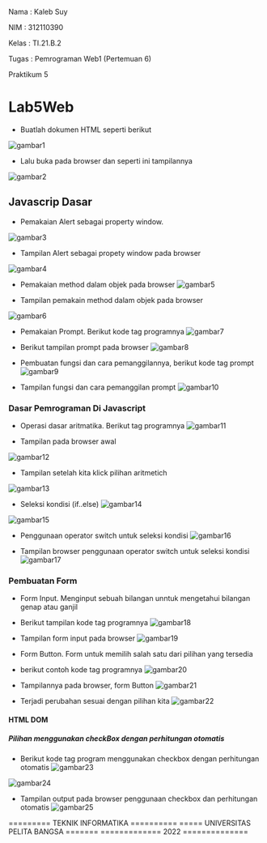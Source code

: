 Nama  :  Kaleb Suy

NIM   :  312110390

Kelas :  TI.21.B.2

Tugas :  Pemrograman Web1 (Pertemuan 6)

Praktikum 5

# Lab5Web

- Buatlah dokumen HTML seperti berikut

![gambar1](gambar_JS/gambarjs1.png)

- Lalu buka pada browser dan seperti ini tampilannya

![gambar2](gambar_JS/gambarjs2.png)

## Javascrip Dasar
- Pemakaian Alert sebagai property window.

![gambar3](gambar_JS/gambarjs3.png)

- Tampilan Alert sebagai propety window pada browser

![gambar4](gambar_JS/gambarjs4.png)

- Pemakaian method dalam objek pada browser
![gambar5](gambar_JS/gambarjs5.png)


- Tampilan pemakain method dalam objek pada browser

![gambar6](gambar_JS/gambarjs6.png)


- Pemakaian Prompt. Berikut kode tag programnya
![gambar7](gambar_JS/gambarjs7.png)


- Berikut tampilan prompt pada browser
![gambar8](gambar_JS/gambarjs8.png)


- Pembuatan fungsi dan cara pemanggilannya, berikut kode tag prompt
![gambar9](gambar_JS/gambarjs9.png)


- Tampilan fungsi dan cara pemanggilan prompt
![gambar10](gambar_JS/gambarjs10.png)

### Dasar Pemrograman Di Javascript

- Operasi dasar aritmatika. Berikut tag programnya
![gambar11](gambar_JS/gambarjs11.png)


- Tampilan pada browser awal

![gambar12](gambar_JS/gambarjs12.png)


- Tampilan setelah kita klick pilihan aritmetich

![gambar13](gambar_JS/gambarjs13.png)


- Seleksi kondisi (if..else)
![gambar14](gambar_JS/gambarjs14.png)


![gambar15](gambar_JS/gambarjs15.png)


- Penggunaan operator switch untuk seleksi kondisi
![gambar16](gambar_JS/gambarjs16.png)


- Tampilan browser penggunaan operator switch untuk seleksi kondisi
![gambar17](gambar_JS//gambarjs17.png)

### Pembuatan Form
- Form Input. Menginput sebuah bilangan unntuk mengetahui bilangan genap atau ganjil

- Berikut tampilan kode tag programnya
![gambar18](gambar_JS/gambarjs18.png)

- Tampilan form input pada browser
![gambar19](gambar_JS/gambarjs19.png)

- Form Button. Form untuk memilih salah satu dari pilihan yang tersedia

- berikut contoh kode tag programnya
![gambar20](gambar_JS/gambarjs20.png)

- Tampilannya pada browser, form Button
![gambar21](gambar_JS/gambarjs21.png)

- Terjadi perubahan sesuai dengan pilihan kita
![gambar22](gambar_JS/gambarjs22.png)

#### HTML DOM
##### Pilihan menggunakan checkBox dengan perhitungan otomatis
- Berikut kode tag program menggunakan checkbox dengan perhitungan otomatis
![gambar23](gambar_JS/gambarjs23.png)

![gambar24](gambar_JS/gambarjs24.png)

- Tampilan output pada browser penggunaan checkbox dan perhitungan otomatis
![gambar25](gambar_JS/gambarjs25.png)


========= TEKNIK INFORMATIKA ==========
===== UNIVERSITAS PELITA BANGSA =======
============= 2022 ==============